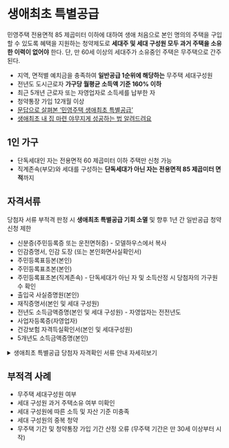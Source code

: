 # 생애최초 특별공급

민영주택 전용면적 85 제곱미터 이하에 대하여 생애 처음으로 본인 명의의 주택을 구입할 수 있도록 혜택을 지원하는 청약제도로 **세대주 및 세대 구성원 모두 과거 주택을 소유한 이력이 없어야** 한다. 단, 만 60세 이상의 세대주가 소유중인 주택은 무주택으로 간주된다.

- 지역, 면적별 예치금을 충족하여 **일반공급 1순위에 해당하는** 무주택 세대구성원
- 전년도 도시근로자 **가구당 월평균 소득액 기준 160% 이하**
- 최근 5개년 근로자 또는 자영업자로 소득세를 납부한 자
- 청약통장 가입 12개월 이상
- [문답으로 살펴본 ‘민영주택 생애최초 특별공급’](https://www.korea.kr/news/policyFocusView.do?newsId=148878382&pkgId=49500748)
- [생애최초 내 집 마련 야무지게 성공하는 법 알려드려요](https://www.tossbank.com/articles/firsthouse)

## 1인 가구

- 단독세대인 자는 전용면적 60 제곱미터 이하 주택만 신청 가능
- 직계존속(부모)와 세대를 구성하는 **단독세대가 아닌 자는 전용면적 85 제곱미터 면적**까지

## 자격서류

당첨자 서류 부적격 판정 시 **생애최초 특별공급 기회 소멸** 및 향후 1년 간 일반공급 청약 신청 제한

- 신분증(주민등록증 또는 운전면허증) - 모델하우스에서 복사
- 인감증명서, 인감 도장 (또는 본인화면사실확인서)
- 주민등록표등본(본인)
- 주민등록표초본(본인)
- 주민등록표초본(직계존속) - 단독세대가 아닌 자 및 소득산정 시 당첨자의 가구원 수 확인
- 출입국 사실증명원(본인)
- 재직증명서(본인 및 세대 구성원)
- 전년도 소득금액증명(본인 및 세대 구성원) - 자영업자는 전전년도
- 사업자등록증(자영업자)
- 건강보험 자격득실확인서(본인 및 세대구성원)
- 5개년도 소득금액증명(본인)

<details>
<summary>생애최초 특별공급 당첨자 자격확인 서류 안내 자세히보기</summary>

![](http://jeil-yj.co.kr/assets/images/sub/info_03.jpg)
</details>

## 부적격 사례

- 무주택 세대구성원 여부
- 세대 구성원 과거 주택소유 여부 미확인
- 세대 구성원에 따른 소득 및 자산 기준 미충족
- 세대 구성원의 중복 청약
- 무주택 기간 및 청약통장 가입 기간 산정 오류 (무주택 기간은 만 30세 이상부터 시작)